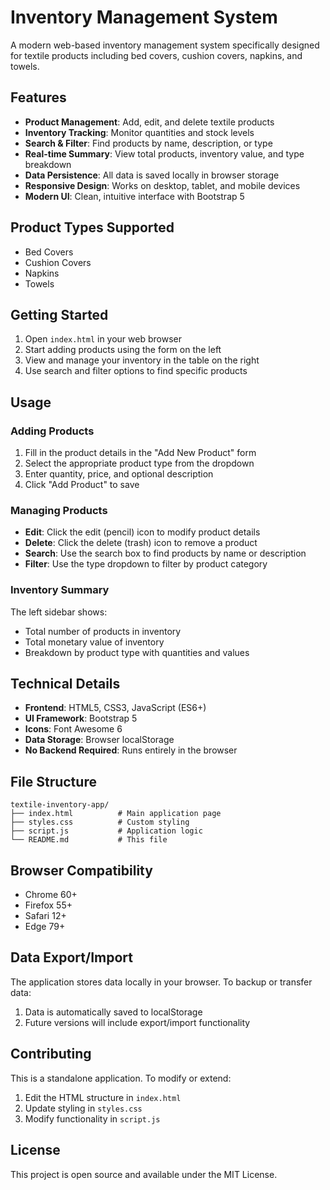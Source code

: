 # Inventory Management System

A modern web-based inventory management system specifically designed for textile products including bed covers, cushion covers, napkins, and towels.

## Features

- **Product Management**: Add, edit, and delete textile products
- **Inventory Tracking**: Monitor quantities and stock levels
- **Search & Filter**: Find products by name, description, or type
- **Real-time Summary**: View total products, inventory value, and type breakdown
- **Data Persistence**: All data is saved locally in browser storage
- **Responsive Design**: Works on desktop, tablet, and mobile devices
- **Modern UI**: Clean, intuitive interface with Bootstrap 5

## Product Types Supported

- Bed Covers
- Cushion Covers
- Napkins
- Towels

## Getting Started

1. Open `index.html` in your web browser
2. Start adding products using the form on the left
3. View and manage your inventory in the table on the right
4. Use search and filter options to find specific products

## Usage

### Adding Products
1. Fill in the product details in the "Add New Product" form
2. Select the appropriate product type from the dropdown
3. Enter quantity, price, and optional description
4. Click "Add Product" to save

### Managing Products
- **Edit**: Click the edit (pencil) icon to modify product details
- **Delete**: Click the delete (trash) icon to remove a product
- **Search**: Use the search box to find products by name or description
- **Filter**: Use the type dropdown to filter by product category

### Inventory Summary
The left sidebar shows:
- Total number of products in inventory
- Total monetary value of inventory
- Breakdown by product type with quantities and values

## Technical Details

- **Frontend**: HTML5, CSS3, JavaScript (ES6+)
- **UI Framework**: Bootstrap 5
- **Icons**: Font Awesome 6
- **Data Storage**: Browser localStorage
- **No Backend Required**: Runs entirely in the browser

## File Structure

```
textile-inventory-app/
├── index.html          # Main application page
├── styles.css          # Custom styling
├── script.js           # Application logic
└── README.md           # This file
```

## Browser Compatibility

- Chrome 60+
- Firefox 55+
- Safari 12+
- Edge 79+

## Data Export/Import

The application stores data locally in your browser. To backup or transfer data:
1. Data is automatically saved to localStorage
2. Future versions will include export/import functionality

## Contributing

This is a standalone application. To modify or extend:
1. Edit the HTML structure in `index.html`
2. Update styling in `styles.css`
3. Modify functionality in `script.js`

## License

This project is open source and available under the MIT License.
